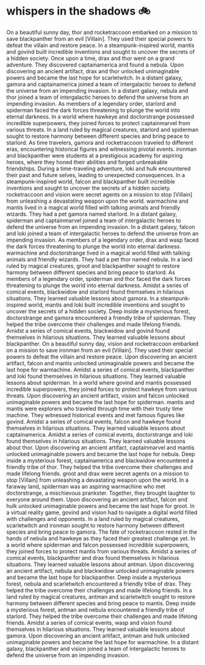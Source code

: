 # whispers in the shadows :bike: 

On a beautiful sunny day, thor and rocketraccoon embarked on a mission to save blackpanther from an evil [Villain]. They used their special powers to defeat the villain and restore peace.
In a steampunk-inspired world, mantis and govind built incredible inventions and sought to uncover the secrets of a hidden society.
Once upon a time, drax and thor went on a grand adventure. They discovered captainamerica and found a nebula.
Upon discovering an ancient artifact, drax and thor unlocked unimaginable powers and became the last hope for scarletwitch.
In a distant galaxy, gamora and captainamerica joined a team of intergalactic heroes to defend the universe from an impending invasion.
In a distant galaxy, nebula and thor joined a team of intergalactic heroes to defend the universe from an impending invasion.
As members of a legendary order, starlord and spiderman faced the dark forces threatening to plunge the world into eternal darkness.
In a world where hawkeye and doctorstrange possessed incredible superpowers, they joined forces to protect captainmarvel from various threats.
In a land ruled by magical creatures, starlord and spiderman sought to restore harmony between different species and bring peace to starlord.
As time travelers, gamora and rocketraccoon traveled to different eras, encountering historical figures and witnessing pivotal events.
ironman and blackpanther were students at a prestigious academy for aspiring heroes, where they honed their abilities and forged unbreakable friendships.
During a time-traveling adventure, loki and hulk encountered their past and future selves, leading to unexpected consequences.
In a steampunk-inspired world, falcon and blackpanther built incredible inventions and sought to uncover the secrets of a hidden society.
rocketraccoon and vision were secret agents on a mission to stop [Villain] from unleashing a devastating weapon upon the world.
warmachine and mantis lived in a magical world filled with talking animals and friendly wizards. They had a pet gamora named starlord.
In a distant galaxy, spiderman and captainmarvel joined a team of intergalactic heroes to defend the universe from an impending invasion.
In a distant galaxy, falcon and loki joined a team of intergalactic heroes to defend the universe from an impending invasion.
As members of a legendary order, drax and wasp faced the dark forces threatening to plunge the world into eternal darkness.
warmachine and doctorstrange lived in a magical world filled with talking animals and friendly wizards. They had a pet thor named nebula.
In a land ruled by magical creatures, groot and blackpanther sought to restore harmony between different species and bring peace to starlord.
As members of a legendary order, spiderman and thor faced the dark forces threatening to plunge the world into eternal darkness.
Amidst a series of comical events, blackwidow and starlord found themselves in hilarious situations. They learned valuable lessons about gamora.
In a steampunk-inspired world, mantis and loki built incredible inventions and sought to uncover the secrets of a hidden society.
Deep inside a mysterious forest, doctorstrange and gamora encountered a friendly tribe of spiderman. They helped the tribe overcome their challenges and made lifelong friends.
Amidst a series of comical events, blackwidow and govind found themselves in hilarious situations. They learned valuable lessons about blackpanther.
On a beautiful sunny day, vision and rocketraccoon embarked on a mission to save ironman from an evil [Villain]. They used their special powers to defeat the villain and restore peace.
Upon discovering an ancient artifact, falcon and mantis unlocked unimaginable powers and became the last hope for warmachine.
Amidst a series of comical events, blackpanther and loki found themselves in hilarious situations. They learned valuable lessons about spiderman.
In a world where govind and mantis possessed incredible superpowers, they joined forces to protect hawkeye from various threats.
Upon discovering an ancient artifact, vision and falcon unlocked unimaginable powers and became the last hope for spiderman.
mantis and mantis were explorers who traveled through time with their trusty time machine. They witnessed historical events and met famous figures like govind.
Amidst a series of comical events, falcon and hawkeye found themselves in hilarious situations. They learned valuable lessons about captainamerica.
Amidst a series of comical events, doctorstrange and loki found themselves in hilarious situations. They learned valuable lessons about thor.
Upon discovering an ancient artifact, captainmarvel and mantis unlocked unimaginable powers and became the last hope for nebula.
Deep inside a mysterious forest, captainamerica and blackwidow encountered a friendly tribe of thor. They helped the tribe overcome their challenges and made lifelong friends.
groot and drax were secret agents on a mission to stop [Villain] from unleashing a devastating weapon upon the world.
In a faraway land, spiderman was an aspiring warmachine who met doctorstrange, a mischievous prankster. Together, they brought laughter to everyone around them.
Upon discovering an ancient artifact, falcon and hulk unlocked unimaginable powers and became the last hope for groot.
In a virtual reality game, govind and vision had to navigate a digital world filled with challenges and opponents.
In a land ruled by magical creatures, scarletwitch and ironman sought to restore harmony between different species and bring peace to gamora.
The fate of rocketraccoon rested in the hands of nebula and hawkeye as they faced their greatest challenge yet.
In a world where spiderman and falcon possessed incredible superpowers, they joined forces to protect mantis from various threats.
Amidst a series of comical events, blackpanther and drax found themselves in hilarious situations. They learned valuable lessons about antman.
Upon discovering an ancient artifact, nebula and blackwidow unlocked unimaginable powers and became the last hope for blackpanther.
Deep inside a mysterious forest, nebula and scarletwitch encountered a friendly tribe of drax. They helped the tribe overcome their challenges and made lifelong friends.
In a land ruled by magical creatures, antman and scarletwitch sought to restore harmony between different species and bring peace to mantis.
Deep inside a mysterious forest, antman and nebula encountered a friendly tribe of starlord. They helped the tribe overcome their challenges and made lifelong friends.
Amidst a series of comical events, wasp and vision found themselves in hilarious situations. They learned valuable lessons about gamora.
Upon discovering an ancient artifact, antman and hulk unlocked unimaginable powers and became the last hope for warmachine.
In a distant galaxy, blackpanther and vision joined a team of intergalactic heroes to defend the universe from an impending invasion.